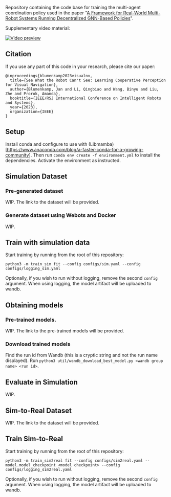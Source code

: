 Repository containing the code base for training the multi-agent coordination policy used in the paper "[A Framework for Real-World Multi-Robot Systems Running Decentralized GNN-Based Policies](https://arxiv.org/abs/2111.01777)".

Supplementary video material:

[![Video preview](https://img.youtube.com/vi/kcmr6RUgucw/0.jpg)](https://www.youtube.com/watch?v=kcmr6RUgucw)

## Citation
If you use any part of this code in your research, please cite our paper:

```
@inproceedings{blumenkamp2023visualnv,
  title={See What the Robot Can't See: Learning Cooperative Perception for Visual Navigation},
  author={Blumenkamp, Jan and Li, Qingbiao and Wang, Binyu and Liu, Zhe and Prorok, Amanda},
  booktitle={IEEE/RSJ International Conference on Intelligent Robots and Systems},
  year={2023},
  organization={IEEE}
}
```

## Setup
Install conda and configure to use with (Libmamba)[https://www.anaconda.com/blog/a-faster-conda-for-a-growing-community]. Then run `conda env create -f environment.yml` to install the dependencies. Activate the environment as instructed.

## Simulation Dataset
### Pre-generated dataset
WIP. The link to the dataset will be provided.

### Generate dataset using Webots and Docker
WIP.

## Train with simulation data
Start training by running from the root of this repository:
```
python3 -m train_sim fit --config configs/sim.yaml --config configs/logging_sim.yaml
```
Optionally, if you wish to run without logging, remove the second `config` argument. When using logging, the model artifact will be uploaded to wandb.

## Obtaining models
### Pre-trained models.
WIP. The link to the pre-trained models will be provided.

### Download trained models
Find the run id from Wandb (this is a cryptic string and not the run name displayed). Run `python3 util/wandb_download_best_model.py <wandb group name> <run id>`.

## Evaluate in Simulation
WIP.

## Sim-to-Real Dataset
WIP. The link to the dataset will be provided.

## Train Sim-to-Real
Start training by running from the root of this repository:
```
python3 -m train_sim2real fit --config configs/sim2real.yaml --model.model_checkpoint <model checkpoint> --config configs/logging_sim2real.yaml
```
Optionally, if you wish to run without logging, remove the second `config` argument. When using logging, the model artifact will be uploaded to wandb.
